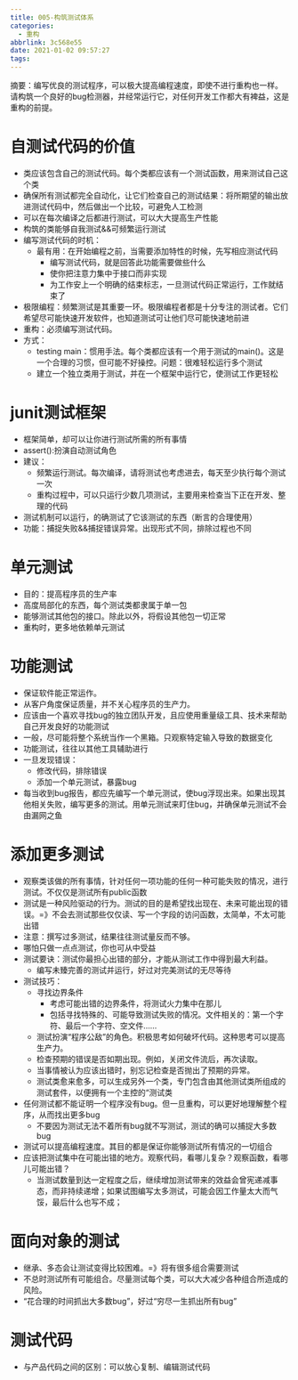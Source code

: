```yaml
---
title: 005-构筑测试体系
categories:
  - 重构
abbrlink: 3c568e55
date: 2021-01-02 09:57:27
tags:
---
```


摘要：编写优良的测试程序，可以极大提高编程速度，即使不进行重构也一样。
请构筑一个良好的bug检测器，并经常运行它，对任何开发工作都大有裨益，这是重构的前提。
<!-- more -->

# 自测试代码的价值
- 类应该包含自己的测试代码。每个类都应该有一个测试函数，用来测试自己这个类
- 确保所有测试都完全自动化，让它们检查自己的测试结果：将所期望的输出放进测试代码中，然后做出一个比较，可避免人工检测
- 可以在每次编译之后都进行测试，可以大大提高生产性能
- 构筑的类能够自我测试&&可频繁运行测试
- 编写测试代码的时机：
    - 最有用：在开始编程之前，当需要添加特性的时候，先写相应测试代码
        - 编写测试代码，就是回答此功能需要做些什么
        - 使你把注意力集中于接口而非实现
        - 为工作安上一个明确的结束标志，一旦测试代码正常运行，工作就结束了
- 极限编程：频繁测试是其重要一环。极限编程者都是十分专注的测试者。它们希望尽可能快速开发软件，也知道测试可让他们尽可能快速地前进
- 重构：必须编写测试代码。
- 方式：
    - testing main：惯用手法。每个类都应该有一个用于测试的main()。这是一个合理的习惯，但可能不好操控。问题：很难轻松运行多个测试
    - 建立一个独立类用于测试，并在一个框架中运行它，使测试工作更轻松

# junit测试框架
- 框架简单，却可以让你进行测试所需的所有事情
- assert():扮演自动测试角色
- 建议：
    - 频繁运行测试。每次编译，请将测试也考虑进去，每天至少执行每个测试一次
    - 重构过程中，可以只运行少数几项测试，主要用来检查当下正在开发、整理的代码
- 测试机制可以运行，的确测试了它该测试的东西（断言的合理使用）
- 功能：捕捉失败&&捕捉错误异常。出现形式不同，排除过程也不同

# 单元测试
- 目的：提高程序员的生产率
- 高度局部化的东西，每个测试类都隶属于单一包
- 能够测试其他包的接口。除此以外，将假设其他包一切正常
- 重构时，更多地依赖单元测试

# 功能测试
- 保证软件能正常运作。
- 从客户角度保证质量，并不关心程序员的生产力。
- 应该由一个喜欢寻找bug的独立团队开发，且应使用重量级工具、技术来帮助自己开发良好的功能测试
- 一般，尽可能将整个系统当作一个黑箱。只观察特定输入导致的数据变化
- 功能测试，往往以其他工具辅助进行
- 一旦发现错误：
    - 修改代码，排除错误
    - 添加一个单元测试，暴露bug
- 每当收到bug报告，都应先编写一个单元测试，使bug浮现出来。如果出现其他相关失败，编写更多的测试。用单元测试来盯住bug，并确保单元测试不会由漏网之鱼

# 添加更多测试
- 观察类该做的所有事情，针对任何一项功能的任何一种可能失败的情况，进行测试。不仅仅是测试所有public函数
- 测试是一种风险驱动的行为。测试的目的是希望找出现在、未来可能出现的错误。=》不会去测试那些仅仅读、写一个字段的访问函数，太简单，不太可能出错
- 注意：撰写过多测试，结果往往测试量反而不够。
- 哪怕只做一点点测试，你也可从中受益
- 测试要诀：测试你最担心出错的部分，才能从测试工作中得到最大利益。
    - 编写未臻完善的测试并运行，好过对完美测试的无尽等待
- 测试技巧：
    - 寻找边界条件
        - 考虑可能出错的边界条件，将测试火力集中在那儿
        - 包括寻找特殊的、可能导致测试失败的情况。文件相关的：第一个字符、最后一个字符、空文件……
    - 测试扮演“程序公敌”的角色。积极思考如何破坏代码。这种思考可以提高生产力。
    - 检查预期的错误是否如期出现。例如，关闭文件流后，再次读取。
     - 当事情被认为应该出错时，别忘记检查是否抛出了预期的异常。
    - 测试类愈来愈多，可以生成另外一个类，专门包含由其他测试类所组成的测试套件，以便拥有一个主控的“测试类
- 任何测试都不能证明一个程序没有bug。但一旦重构，可以更好地理解整个程序，从而找出更多bug
    - 不要因为测试无法不着所有bug就不写测试，测试的确可以捕捉大多数bug
- 测试可以提高编程速度。其目的都是保证你能够测试所有情况的一切组合
- 应该把测试集中在可能出错的地方。观察代码，看哪儿复杂？观察函数，看哪儿可能出错？
    - 当测试数量到达一定程度之后，继续增加测试带来的效益会曾宪递减事态，而非持续递增；如果试图编写太多测试，可能会因工作量太大而气馁，最后什么也写不成；

# 面向对象的测试
- 继承、多态会让测试变得比较困难。=》将有很多组合需要测试
- 不总时测试所有可能组合。尽量测试每个类，可以大大减少各种组合所造成的风险。
- “花合理的时间抓出大多数bug”，好过“穷尽一生抓出所有bug”　　

# 测试代码
- 与产品代码之间的区别：可以放心复制、编辑测试代码